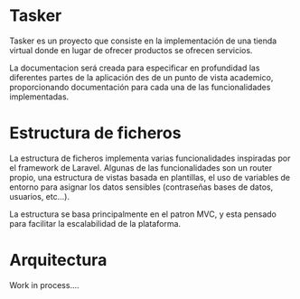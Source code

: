 
# Tasker

Tasker es un proyecto que consiste en la implementación de una tienda virtual donde en lugar de ofrecer productos se ofrecen servicios.

La documentacion será creada para especificar en profundidad las diferentes partes de la aplicación des de un punto de vista academico, proporcionando documentación para cada una de las funcionalidades implementadas. 


# Estructura de ficheros

La estructura de ficheros implementa varias funcionalidades inspiradas por el framework de Laravel. Algunas de las funcionalidades son un router propio, una estructura de vistas basada en plantillas, el uso de variables de entorno para asignar los datos sensibles (contraseñas bases de datos, usuarios, etc...).

La estructura se basa principalmente en el patron MVC, y esta pensado para facilitar la escalabilidad de la plataforma. 


# Arquitectura




Work in process....


